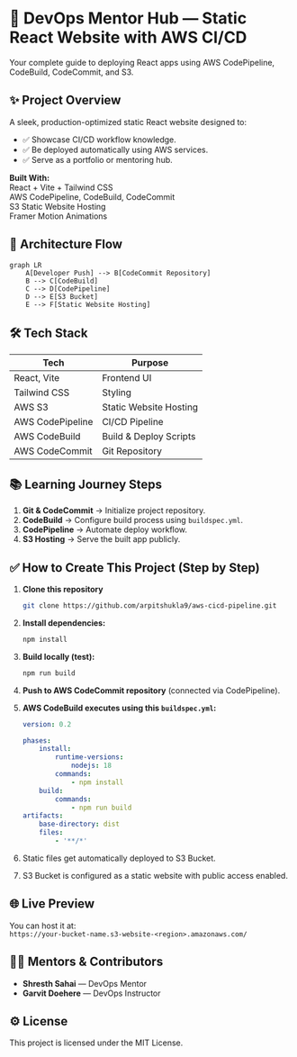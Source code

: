 # 🚀 DevOps Mentor Hub — Static React Website with AWS CI/CD

Your complete guide to deploying React apps using AWS CodePipeline, CodeBuild, CodeCommit, and S3.

## ✨ Project Overview

A sleek, production-optimized static React website designed to:

- ✅ Showcase CI/CD workflow knowledge.
- ✅ Be deployed automatically using AWS services.
- ✅ Serve as a portfolio or mentoring hub.

**Built With:**  
React + Vite + Tailwind CSS  
AWS CodePipeline, CodeBuild, CodeCommit  
S3 Static Website Hosting  
Framer Motion Animations

## 📂 Architecture Flow

```mermaid
graph LR
    A[Developer Push] --> B[CodeCommit Repository]
    B --> C[CodeBuild]
    C --> D[CodePipeline]
    D --> E[S3 Bucket]
    E --> F[Static Website Hosting]
```

## 🛠️ Tech Stack

| Tech             | Purpose                  |
|------------------|-------------------------|
| React, Vite      | Frontend UI             |
| Tailwind CSS     | Styling                 |
| AWS S3           | Static Website Hosting  |
| AWS CodePipeline | CI/CD Pipeline          |
| AWS CodeBuild    | Build & Deploy Scripts  |
| AWS CodeCommit   | Git Repository          |

## 📚 Learning Journey Steps

1. **Git & CodeCommit** → Initialize project repository.
2. **CodeBuild** → Configure build process using `buildspec.yml`.
3. **CodePipeline** → Automate deploy workflow.
4. **S3 Hosting** → Serve the built app publicly.

## ✅ How to Create This Project (Step by Step)

1. **Clone this repository**
     ```sh
     git clone https://github.com/arpitshukla9/aws-cicd-pipeline.git
     ```

2. **Install dependencies:**
     ```sh
     npm install
     ```

3. **Build locally (test):**
     ```sh
     npm run build
     ```

4. **Push to AWS CodeCommit repository** (connected via CodePipeline).

5. **AWS CodeBuild executes using this `buildspec.yml`:**

     ```yaml
     version: 0.2

     phases:
         install:
             runtime-versions:
                 nodejs: 18
             commands:
                 - npm install
         build:
             commands:
                 - npm run build
     artifacts:
         base-directory: dist
         files:
             - '**/*'
     ```

6. Static files get automatically deployed to S3 Bucket.

7. S3 Bucket is configured as a static website with public access enabled.

## 🌐 Live Preview

You can host it at:  
`https://your-bucket-name.s3-website-<region>.amazonaws.com/`

## 🧑‍💻 Mentors & Contributors

- **Shresth Sahai** — DevOps Mentor
- **Garvit Doehere** — DevOps Instructor

## ⚙️ License

This project is licensed under the MIT License.
